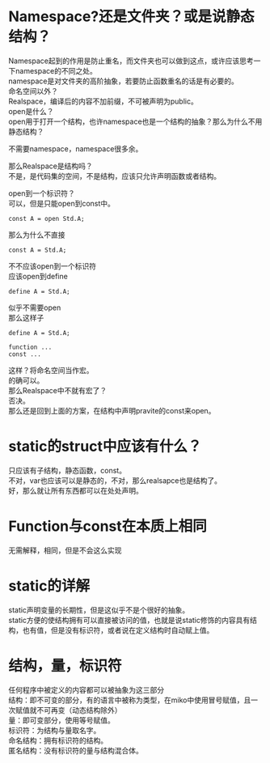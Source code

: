 # Namespace?还是文件夹？或是说静态结构？
Namespace起到的作用是防止重名，而文件夹也可以做到这点，或许应该思考一下namespace的不同之处。  
namespace是对文件夹的高阶抽象，若要防止函数重名的话是有必要的。  
命名空间以外？  
Realspace，编译后的内容不加前缀，不可被声明为public。  
open是什么？  
open用于打开一个结构，也许namespace也是一个结构的抽象？那么为什么不用静态结构？  

不需要namespace，namespace很多余。  

那么Realspace是结构吗？  
不是，是代码集的空间，不是结构，应该只允许声明函数或者结构。  

open到一个标识符？  
可以，但是只能open到const中。  
```
const A = open Std.A;
```
那么为什么不直接  
```
const A = Std.A;
```
不不应该open到一个标识符  
应该open到define  
```
define A = Std.A;
```
似乎不需要open  
那么这样子  
```
define A = Std.A;

function ...
const ...
```
这样？将命名空间当作宏。  
的确可以。  
那么Realspace中不就有宏了？  
否决。  
那么还是回到上面的方案，在结构中声明pravite的const来open。  

# static的struct中应该有什么？
只应该有子结构，静态函数，const。  
不对，var也应该可以是静态的，不对，那么realsapce也是结构了。  
好，那么就让所有东西都可以在处处声明。

# Function与const在本质上相同
无需解释，相同，但是不会这么实现

# static的详解
static声明变量的长期性，但是这似乎不是个很好的抽象。  
static方便的使结构拥有可以直接被访问的值，也就是说static修饰的内容具有结构，也有值，但是没有标识符，或者说在定义结构时自动赋上值。

# 结构，量，标识符
任何程序中被定义的内容都可以被抽象为这三部分  
结构：即不可变的部分，有的语言中被称为类型，在miko中使用冒号赋值，且一次赋值就不可再变（动态结构除外）  
量：即可变部分，使用等号赋值。  
标识符：为结构与量取名字。  
命名结构：拥有标识符的结构。  
匿名结构：没有标识符的量与结构混合体。  
